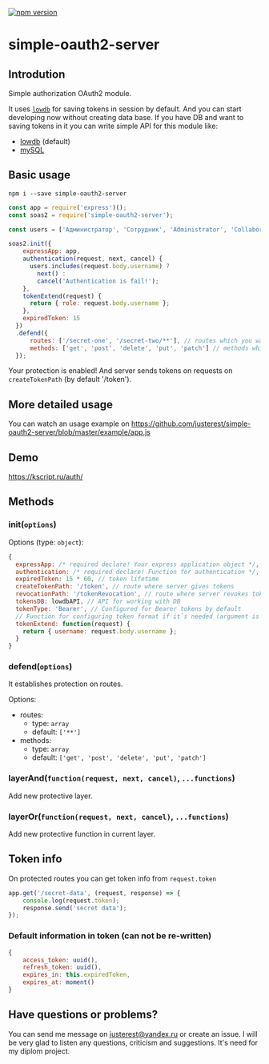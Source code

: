 [![npm version](https://badge.fury.io/js/simple-oauth2-server.svg)](http://badge.fury.io/js/simple-oauth2-server)

# simple-oauth2-server
## Introdution
Simple authorization OAuth2 module.

It uses <a href="https://github.com/typicode/lowdb">`lowdb`</a> for saving tokens in session by default. And you can start developing now without creating data base. If you have DB and want to saving tokens in it you can write simple API for this module like:
- <a href="https://github.com/justerest/simple-oauth2-server/blob/master/api/lowdb.js">lowdb</a> (default)
- <a href="https://github.com/justerest/simple-oauth2-server/blob/master/api/mysql.js">mySQL</a>


## Basic usage
```
npm i --save simple-oauth2-server
```
```javascript
const app = require('express')();
const soas2 = require('simple-oauth2-server');

const users = ['Администратор', 'Сотрудник', 'Administrator', 'Collaborator'];

soas2.init({
    expressApp: app,
    authentication(request, next, cancel) {
      users.includes(request.body.username) ?
        next() :
        cancel('Authentication is fail!');
    },
    tokenExtend(request) {
      return { role: request.body.username };
    },
    expiredToken: 15
  })
  .defend({
      routes: ['/secret-one', '/secret-two/**'], // routes which you want to protect
      methods: ['get', 'post', 'delete', 'put', 'patch'] // methods which you want to protect
  });
```
Your protection is enabled! And server sends tokens on requests on `createTokenPath` (by default '/token').

## More detailed usage
You can watch an usage example on https://github.com/justerest/simple-oauth2-server/blob/master/example/app.js

## Demo
https://kscript.ru/auth/

## Methods
### init(`options`)
Options (type: `object`):
```javascript
{
  expressApp: /* required declare! Your express application object */,
  authentication: /* required declare! Function for authentication */,
  expiredToken: 15 * 60, // token lifetime
  createTokenPath: '/token', // route where server gives tokens
  revocationPath: '/tokenRevocation', // route where server revokes tokens
  tokensDB: lowdbAPI, // API for working with DB
  tokenType: 'Bearer', // Configured for Bearer tokens by default
  // Function for configuring token format if it`s needed (argument is request)
  tokenExtend: function(request) {
    return { username: request.body.username };
  }
}
```

### defend(`options`)
It establishes protection on routes.

Options:
- routes:
  - type: `array`
  - default: `['**']`
- methods:
  - type: `array`
  - default: `['get', 'post', 'delete', 'put', 'patch']`

### layerAnd(`function(request, next, cancel)`, `...functions`)
Add new protective layer.

### layerOr(`function(request, next, cancel)`, `...functions`)
Add new protective function in current layer.


## Token info
On protected routes you can get token info from `request.token`
```javascript
app.get('/secret-data', (request, response) => {
    console.log(request.token);
    response.send('secret data');
});
```

### Default information in token (can not be re-written)
```javascript
{
    access_token: uuid(),
    refresh_token: uuid(),
    expires_in: this.expiredToken,
    expires_at: moment()
}

```

## Have questions or problems?
You can send me message on justerest@yandex.ru or create an issue.
I will be very glad to listen any questions, criticism and suggestions.
It's need for my diplom project.
